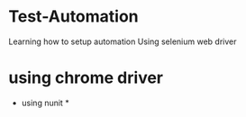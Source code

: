 # Test-Automation
Learning how to setup automation
Using selenium web driver 
# using chrome driver
* using nunit *
